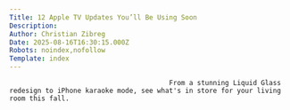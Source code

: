 ```yaml
---
Title: 12 Apple TV Updates You’ll Be Using Soon
Description: 
Author: Christian Zibreg
Date: 2025-08-16T16:30:15.000Z
Robots: noindex,nofollow
Template: index
---
```


                                            From a stunning Liquid Glass redesign to iPhone karaoke mode, see what's in store for your living room this fall.
                                        